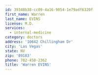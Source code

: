 ```yaml
---
id: 39348b38-cc09-4a16-9054-1e79adf6320f
first_name: Warren
last_name: EVINS
license: M.D.
services:
  - internal-medicine
category: doctors
address: '10642 Chillingham Dr'
city: 'Las Vegas'
state: NV
zip: '89183'
phone: 702-458-2362
title: 'Warren EVINS'
---
```

